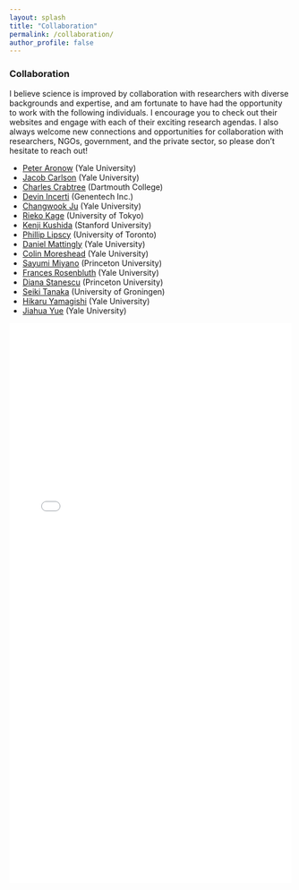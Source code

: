 ```yaml
---
layout: splash
title: "Collaboration"
permalink: /collaboration/
author_profile: false
---
```


### Collaboration

I believe science is improved by collaboration with researchers with diverse backgrounds and expertise, and am fortunate to have had the opportunity to work with the following individuals. I encourage you to check out their websites and engage with each of their exciting research agendas. I also always welcome new connections and opportunities for collaboration with researchers, NGOs, government, and the private sector, so please don’t hesitate to reach out!

- [Peter Aronow](https://peteraronow.github.io) (Yale University) 
- [Jacob Carlson](https://jscarlson.github.io/) (Yale University)  
- [Charles Crabtree](http://charlescrabtree.com/) (Dartmouth College)  
- [Devin Incerti](https://devinincerti.com/) (Genentech Inc.)  
- [Changwook Ju](https://politicalscience.yale.edu/people/changwook-ju) (Yale University)  
- [Rieko Kage](https://www.u-tokyo.ac.jp/focus/en/people/people003656.html) (University of Tokyo)  
- [Kenji Kushida](https://www.kenjikushida.org/) (Stanford University)  
- [Phillip Lipscy](http://www.lipscy.org/) (University of Toronto)  
- [Daniel Mattingly](http://daniel-mattingly.com/) (Yale University)  
- [Colin Moreshead](https://politicalscience.yale.edu/people/colin-moreshead) (Yale University)  
- [Sayumi Miyano](https://politics.princeton.edu/people/sayumi-miyano) (Princeton University)  
- [Frances Rosenbluth](https://campuspress.yale.edu/francesrosenbluth/) (Yale University)  
- [Diana Stanescu](https://scholar.princeton.edu/dmstanescu/home) (Princeton University)  
- [Seiki Tanaka](https://www.seikitanaka.com/) (University of Groningen)  
- [Hikaru Yamagishi](https://politicalscience.yale.edu/people/hikaru-yamagishi) (Yale University)  
- [Jiahua Yue](https://yjh1222.github.io/) (Yale University)  

<iframe src="/files/coauthor_network.html" height="1000px" width="100%" style="border:none;"></iframe>



